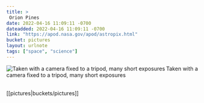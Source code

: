 ```yaml
---
title: > 
 Orion Pines
date: 2022-04-16 11:09:11 -0700
dateadded: 2022-04-16 11:09:11 -0700
link: "https://apod.nasa.gov/apod/astropix.html"
bucket: pictures
layout: urlnote
tags: ["space", "science"]
--- 
```

<p><a href="https://apod.nasa.gov/apod/astropix.html"><img src="https://apod.nasa.gov/apod/calendar/S_220416.jpg" align="left" alt="Taken with a camera fixed to a tripod, many short exposures" border="0" /></a> Taken with a camera fixed to a tripod, many short exposures</p><br clear="all"/>
 <!-- end excerpt --> 
<div class='bucket'>[[pictures|buckets/pictures]]</div> 
